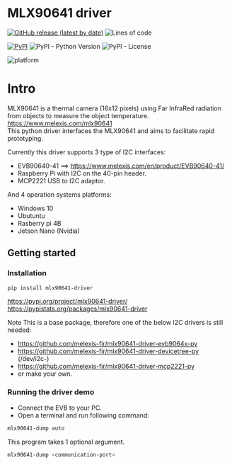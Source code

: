 # MLX90641 driver

[![GitHub release (latest by date)](https://img.shields.io/github/v/release/melexis-fir/mlx90641-driver-py?label=github-latest-release-tag)](https://github.com/melexis-fir/mlx90641-driver-py/releases) ![Lines of code](https://img.shields.io/tokei/lines/github/melexis-fir/mlx90641-driver-py)  

[![PyPI](https://img.shields.io/pypi/v/mlx90641-driver)](https://pypi.org/project/mlx90641-driver) ![PyPI - Python Version](https://img.shields.io/pypi/pyversions/mlx90641-driver) ![PyPI - License](https://img.shields.io/pypi/l/mlx90641-driver-mcp2221)  

![platform](https://img.shields.io/badge/platform-Win10%20PC%20%7C%20linux%20PC%20%7C%20rasberry%20pi%204%20%7C%20Jetson%20Nano%20%7C%20beagle%20bone-lightgrey)  


# Intro

MLX90641 is a thermal camera (16x12 pixels) using Far InfraRed radiation from objects to measure the object temperature.  
https://www.melexis.com/mlx90641  
This python driver interfaces the MLX90641 and aims to facilitate rapid prototyping.

Currently this driver supports 3 type of I2C interfaces:
- EVB90640-41 ==> https://www.melexis.com/en/product/EVB90640-41/
- Raspberry Pi with I2C on the 40-pin header.
- MCP2221 USB to I2C adaptor.

And 4 operation systems platforms:  
- Windows 10
- Ubutuntu
- Rasberry pi 4B
- Jetson Nano (Nvidia)

## Getting started

### Installation

```bash
pip install mlx90641-driver
```

https://pypi.org/project/mlx90641-driver/  
https://pypistats.org/packages/mlx90641-driver

Note This is a base package, therefore one of the below I2C drivers is still needed:  
- https://github.com/melexis-fir/mlx90641-driver-evb9064x-py
- https://github.com/melexis-fir/mlx90641-driver-devicetree-py  (/dev/i2c-<x>)
- https://github.com/melexis-fir/mlx90641-driver-mcp2221-py
- or make your own.

### Running the driver demo

* Connect the EVB to your PC.  
* Open a terminal and run following command:  

```bash
mlx90641-dump auto
```

This program takes 1 optional argument.

```bash
mlx90641-dump <communication-port>
```

